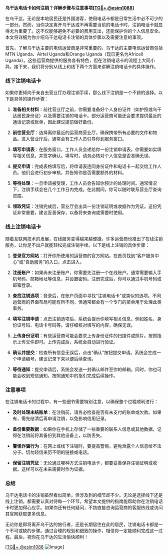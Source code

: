 **乌干达电话卡如何注销？详解步骤与注意事项[[TG💪+ @esim1088](https://t.me/s/esim1088)]**

在乌干达，无论是本地居民还是外国游客，使用电话卡都是日常生活中必不可少的一部分。然而，当你决定离开乌干达或不再需要当前的电话卡时，注销电话卡就显得尤为重要了。这不仅能够避免不必要的费用支出，还能保护你的个人信息安全。本文将详细为你介绍乌干达电话卡注销的具体步骤以及需要注意的事项。

首先，了解乌干达主要的电信运营商是非常重要的。乌干达的主要电信运营商包括MTN Uganda、Airtel Uganda和Orange Uganda（现已更名为Africell Uganda）。这些运营商提供的服务各有特色，但在注销电话卡的流程上大同小异。接下来，我们将分别从线上和线下两个方面来讲解注销电话卡的具体操作。

### 线下注销电话卡

如果你更倾向于亲自去营业厅办理注销手续，那么线下注销是一个不错的选择。以下是具体的操作步骤：

1. **准备相关材料**：前往营业厅之前，你需要准备好个人身份证件（如护照或乌干达居民身份证）以及需要注销的电话卡。部分运营商可能还会要求提供最近的通话记录或账单，因此建议提前做好备份。

2. **前往营业厅**：选择离你最近的运营商营业厅，确保携带所有必要的文件和物品。进入营业厅后，通常会有工作人员引导你到服务窗口。

3. **填写申请表**：在服务窗口，工作人员会递给你一份注销申请表。你需要如实填写相关信息，并签字确认。填写时，请务必核对个人信息是否准确无误。

4. **提交申请**：完成表格填写后，将申请表连同身份证件和电话卡一起交给工作人员。他们会进行初步审核，并告知你是否需要额外的材料。

5. **等待处理**：一旦申请被受理，工作人员会告知你预计的处理时间。通常情况下，注销手续会在几个工作日内完成。在此期间，你可以随时联系营业厅查询进度。

6. **领取凭证**：注销完成后，营业厅会出具一份注销证明或收据作为凭证。这份凭证非常重要，建议妥善保存，以备将来查询或需要时使用。

### 线上注销电话卡

随着互联网技术的发展，在线服务变得越来越便捷。许多运营商也推出了在线注销服务，让你足不出户就能轻松完成注销手续。以下是线上注销的具体步骤：

1. **登录官方网站**：打开你所使用的运营商的官方网站。在首页找到“客户服务中心”或“自助服务”的入口，点击进入。

2. **注册账户**：如果尚未注册账户，你需要先注册一个在线账户。通常需要输入手机号码、邮箱地址等信息，并设置密码。注册完成后，你可以通过手机号码或邮箱登录。

3. **查找注销选项**：登录后，在账户页面中寻找“注销电话卡”或类似的选项。不同运营商的界面布局可能有所不同，但通常都会有一个专门的菜单用于处理此类事务。

4. **填写注销申请**：点击注销选项后，系统会提示你填写相关信息，例如姓名、身份证号码、电话卡号码等。请仔细核对填写的内容，确保无误。

5. **上传身份证明**：有些运营商可能会要求上传身份证件的扫描件或照片。按照指示上传文件即可。上传完成后，系统会自动进行验证。

6. **确认并提交**：检查所有信息无误后，点击“确认”按钮提交申请。系统会生成一个申请编号，建议记录下来以便后续查询。

7. **等待通知**：提交申请后，系统会发送一封确认邮件至你的邮箱。同时，你也可能会收到短信通知。按照通知中的指引完成后续操作。

### 注意事项

在注销电话卡的过程中，有一些细节需要特别注意，以确保整个过程顺利进行：

- **及时处理未结账单**：在注销前，请务必检查是否有未支付的账单或欠款。如果有，需先结清后再申请注销，以免影响信用记录。

- **备份重要数据**：如果你在手机上存储了一些重要的联系人信息或其他数据，记得在注销前将其备份到其他设备上，以防丢失。

- **警惕诈骗行为**：在网上或线下注销时，要提高警惕，避免泄露个人信息给不法分子。切勿轻信来历不明的链接或电话。

- **保留注销凭证**：无论通过哪种方式注销电话卡，都要妥善保存注销证明或收据。这样可以在未来需要时作为证据。

### 总结

乌干达电话卡的注销虽然看似简单，但涉及到的细节却不少。无论是选择线下还是线上注销，都需要认真对待每一个环节。希望本文提供的指南能帮助你在注销电话卡时更加得心应手。如果你还有任何疑问，不妨直接咨询运营商的客服热线或访问其官网获取更多信息。

无论你是即将离开乌干达的旅行者，还是长期居住在此的居民，注销电话卡都是一个不可或缺的步骤。通过合理的规划和细致的操作，相信你一定能顺利完成这一过程。最后，祝你在乌干达的生活愉快顺利！

[[TG💪+ @esim1088](https://t.me/s/esim1088) ![Image](https://i.postimg.cc/4NQfJmqS/Snipaste-2025-05-13-00-14-12.png)]